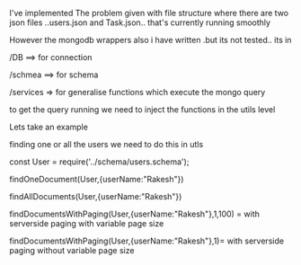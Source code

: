 I've implemented The problem given with file structure  where there are two json files ..users.json and Task.json..  that's currently running smoothly

However the mongodb wrappers also i have written .but its not tested..
its in 

/DB ==> for connection

/schmea ==> for schema

/services => for generalise functions which execute the mongo query



to get the query running we need to inject the functions in the utils level

Lets take an example

finding one or  all the users we need to do this in utls

const User = require('../schema/users.schema');

findOneDocument(User,{userName:"Rakesh"})

findAllDocuments(User,{userName:"Rakesh"})

findDocumentsWithPaging(User,{userName:"Rakesh"},1,100) = with serverside paging with variable page size

findDocumentsWithPaging(User,{userName:"Rakesh"},1)= with serverside paging without variable page size


